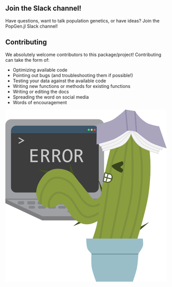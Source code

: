 ## Join the Slack channel!
Have questions, want to talk population genetics, or have ideas? Join the PopGen.jl Slack channel!

<div id="CommunityInviter"></div>
<script>
  window.CommunityInviterAsyncInit = function () {
    CommunityInviter.init({
      app_url:'join',
      team_id:'popgenjl'
   })
  };

  (function(d, s, id){
    var js, fjs = d.getElementsByTagName(s)[0];
    if (d.getElementById(id)) {return;}
    js = d.createElement(s); js.id = id;
    js.src = "https://communityinviter.com/js/communityinviter.js";
    fjs.parentNode.insertBefore(js, fjs);
  }(document, 'script', 'Community_Inviter'));
</script>


## Contributing
We absolutely welcome contributors to this package/project! Contributing can take the form of:

- Optimizing available code
- Pointing out bugs (and troubleshooting them if possible!)
- Testing your data against the available code
- Writing new functions or methods for existing functions
- Writing or editing the docs
- Spreading the word on social media
- Words of encouragement
                                   
![error_cactus](img/terminal_cactus.png)
